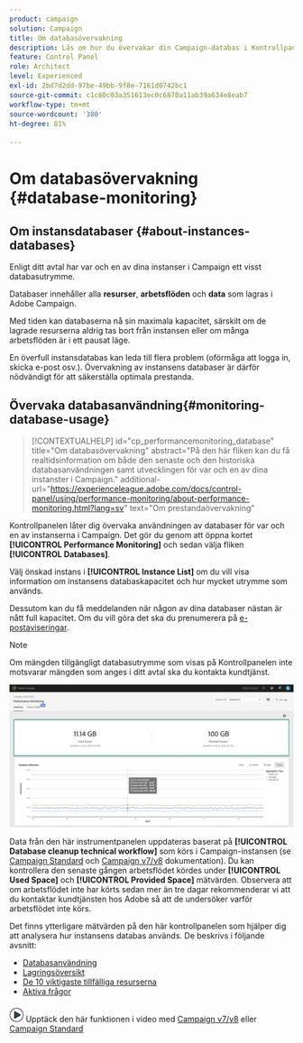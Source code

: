 ```yaml
---
product: campaign
solution: Campaign
title: Om databasövervakning
description: Läs om hur du övervakar din Campaign-databas i Kontrollpanelen
feature: Control Panel
role: Architect
level: Experienced
exl-id: 2bd7d2dd-97be-49bb-9f8e-7161d0742bc1
source-git-commit: c1c80c03a351613ec0c6870a11ab39a634e8eab7
workflow-type: tm+mt
source-wordcount: '380'
ht-degree: 81%

---
```


# Om databasövervakning {#database-monitoring}

## Om instansdatabaser {#about-instances-databases}

Enligt ditt avtal har var och en av dina instanser i Campaign ett visst databasutrymme.

Databaser innehåller alla **resurser**, **arbetsflöden** och **data** som lagras i Adobe Campaign.

Med tiden kan databaserna nå sin maximala kapacitet, särskilt om de lagrade resurserna aldrig tas bort från instansen eller om många arbetsflöden är i ett pausat läge.

En överfull instansdatabas kan leda till flera problem (oförmåga att logga in, skicka e-post osv.). Övervakning av instansens databaser är därför nödvändigt för att säkerställa optimala prestanda.

## Övervaka databasanvändning{#monitoring-database-usage}

>[!CONTEXTUALHELP]
>id="cp_performancemonitoring_database"
>title="Om databasövervakning"
>abstract="På den här fliken kan du få realtidsinformation om både den senaste och den historiska databasanvändningen samt utvecklingen för var och en av dina instanster i Campaign."
>additional-url="https://experienceleague.adobe.com/docs/control-panel/using/performance-monitoring/about-performance-monitoring.html?lang=sv" text="Om prestandaövervakning"

Kontrollpanelen låter dig övervaka användningen av databaser för var och en av instanserna i Campaign. Det gör du genom att öppna kortet **[!UICONTROL Performance Monitoring]** och sedan välja fliken **[!UICONTROL Databases]**.

Välj önskad instans i **[!UICONTROL Instance List]** om du vill visa information om instansens databaskapacitet och hur mycket utrymme som används.

Dessutom kan du få meddelanden när någon av dina databaser nästan är nått full kapacitet. Om du vill göra det ska du prenumerera på [e-postaviseringar](../../performance-monitoring/using/email-alerting.md).

>[!NOTE]
>
>Om mängden tillgängligt databasutrymme som visas på Kontrollpanelen inte motsvarar mängden som anges i ditt avtal ska du kontakta kundtjänst.

![](assets/databases_dashboard.png)

Data från den här instrumentpanelen uppdateras baserat på **[!UICONTROL Database cleanup technical workflow]** som körs i Campaign-instansen (se [Campaign Standard](https://experienceleague.adobe.com/docs/campaign-standard/using/administrating/application-settings/technical-workflows.html?lang=sv#list-of-technical-workflows) och [Campaign v7/v8](https://experienceleague.adobe.com/docs/campaign-classic/using/monitoring-campaign-classic/data-processing/database-cleanup-workflow.html?lang=sv) dokumentation). Du kan kontrollera den senaste gången arbetsflödet kördes under **[!UICONTROL Used Space]** och **[!UICONTROL Provided Space]** mätvärden. Observera att om arbetsflödet inte har körts sedan mer än tre dagar rekommenderar vi att du kontaktar kundtjänsten hos Adobe så att de undersöker varför arbetsflödet inte körs.

Det finns ytterligare mätvärden på den här kontrollpanelen som hjälper dig att analysera hur instansens databas används. De beskrivs i följande avsnitt:

* [Databasanvändning](../../performance-monitoring/using/database-utilization.md)
* [Lagringsöversikt](../../performance-monitoring/using/database-storage-overview.md)
* [De 10 viktigaste tillfälliga resurserna](../../performance-monitoring/using/database-top-ten-resources.md)
* [Aktiva frågor](../../performance-monitoring/using/database-active-queries.md)

![](assets/do-not-localize/how-to-video.png) Upptäck den här funktionen i video med [Campaign v7/v8](https://experienceleague.adobe.com/docs/campaign-classic-learn/control-panel/performance-monitoring/monitoring-databases.html?lang=sv#performance-monitoring) eller [Campaign Standard](https://experienceleague.adobe.com/docs/campaign-standard-learn/control-panel/performance-monitoring/monitoring-databases.html?lang=sv#performance-monitoring)
